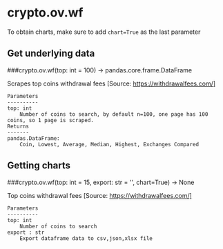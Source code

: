 # crypto.ov.wf

To obtain charts, make sure to add `chart=True` as the last parameter

## Get underlying data 
###crypto.ov.wf(top: int = 100) -> pandas.core.frame.DataFrame

Scrapes top coins withdrawal fees
    [Source: https://withdrawalfees.com/]

    Parameters
    ----------
    top: int
        Number of coins to search, by default n=100, one page has 100 coins, so 1 page is scraped.
    Returns
    -------
    pandas.DataFrame:
        Coin, Lowest, Average, Median, Highest, Exchanges Compared

## Getting charts 
###crypto.ov.wf(top: int = 15, export: str = '', chart=True) -> None

Top coins withdrawal fees
    [Source: https://withdrawalfees.com/]

    Parameters
    ----------
    top: int
        Number of coins to search
    export : str
        Export dataframe data to csv,json,xlsx file
